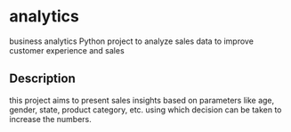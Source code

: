 # analytics
business analytics
Python project to analyze sales data to improve customer experience and sales

## Description 
this project aims to present sales insights based on parameters like age, gender, state, product category, etc. using which decision can be taken to increase the numbers.

